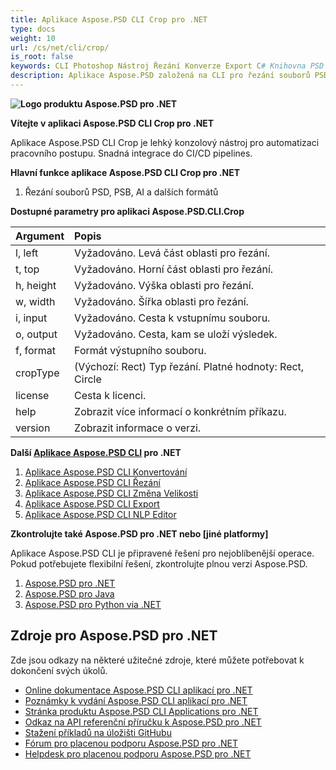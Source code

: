 ```yaml
---
title: Aplikace Aspose.PSD CLI Crop pro .NET
type: docs
weight: 10
url: /cs/net/cli/crop/
is_root: false
keywords: CLI Photoshop Nástroj Řezání Konverze Export C# Knihovna PSD API
description: Aplikace Aspose.PSD založená na CLI pro řezání souborů PSD, PSB a AI. Automatizace bez kódu pro CI/CD. Podpora řezání souborů PSD, PSB a export do PDF, TIFF, JPEG, JPEG2000, PNG, GIF a BMP. Aplikace nepotřebuje nainstalovaný program Adobe Photoshop nebo Adobe Illustrator a může být spuštěna z příkazové řádky bez dalšího kódu.
---
```


**![Logo produktu Aspose.PSD pro .NET](home_1.png)**

**Vítejte v aplikaci Aspose.PSD CLI Crop pro .NET**

Aplikace Aspose.PSD CLI Crop je lehký konzolový nástroj pro automatizaci pracovního postupu. Snadná integrace do CI/CD pipelines.

**Hlavní funkce aplikace Aspose.PSD CLI Crop pro .NET**

1. Řezání souborů PSD, PSB, AI a dalších formátů

**Dostupné parametry pro aplikaci Aspose.PSD.CLI.Crop**

| **Argument** | **Popis**                                                                     |
|:-------------|:------------------------------------------------------------------------------------|
| l, left      | Vyžadováno. Levá část oblasti pro řezání.                                                  |
| t, top       | Vyžadováno. Horní část oblasti pro řezání.                                                   |
| h, height    | Vyžadováno. Výška oblasti pro řezání.                                                |
| w, width     | Vyžadováno. Šířka oblasti pro řezání.                                                 |
|  i, input    | Vyžadováno. Cesta k vstupnímu souboru.                                                   |
| o, output    | Vyžadováno. Cesta, kam se uloží výsledek.                                         |
|  f, format   | Formát výstupního souboru.                                                                 |
| cropType     | (Výchozí: Rect) Typ řezání. Platné hodnoty: Rect, Circle                               |
| license      | Cesta k licenci.                                                                |
| help         | Zobrazit více informací o konkrétním příkazu.                                     |
| version      | Zobrazit informace o verzi.                                                        |

**Další [Aplikace Aspose.PSD CLI](https://docs.aspose.com/psd/net/cli) pro .NET**

1. [Aplikace Aspose.PSD CLI Konvertování](/psd/cs/net/cli/convert)
2. [Aplikace Aspose.PSD CLI Řezání](/psd/cs/net/cli/crop)
3. [Aplikace Aspose.PSD CLI Změna Velikosti](/psd/cs/net/cli/resize)
4. [Aplikace Aspose.PSD CLI Export](/psd/cs/net/cli/export)
5. [Aplikace Aspose.PSD CLI NLP Editor](/psd/cs/net/cli/nlp-editor)

**Zkontrolujte také Aspose.PSD pro .NET nebo [jiné platformy]**

Aplikace Aspose.PSD CLI je připravené řešení pro nejoblíbenější operace. Pokud potřebujete flexibilní řešení, zkontrolujte plnou verzi Aspose.PSD.

1. [Aspose.PSD pro .NET](https://releases.aspose.com/psd/net/)
2. [Aspose.PSD pro Java](https://releases.aspose.com/psd/java/) 
3. [Aspose.PSD pro Python via .NET](https://releases.aspose.com/psd/python-net/)

## **Zdroje pro Aspose.PSD pro .NET**

Zde jsou odkazy na některé užitečné zdroje, které můžete potřebovat k dokončení svých úkolů.

- [Online dokumentace Aspose.PSD CLI aplikací pro .NET](/psd/cs/net/cli/crop)
- [Poznámky k vydání Aspose.PSD CLI aplikací pro .NET](/psd/cs/net/cli/release-notes/)
- [Stránka produktu Aspose.PSD CLI Applications pro .NET](https://products.aspose.com/psd/net/cli)
- [Odkaz na API referenční příručku k Aspose.PSD pro .NET](https://reference.aspose.com/net/psd)
- [Stažení příkladů na úložišti GitHubu](https://github.com/aspose-psd/CLI-Applications)
- [Fórum pro placenou podporu Aspose.PSD pro .NET](https://forum.aspose.com/c/psd)
- [Helpdesk pro placenou podporu Aspose.PSD pro .NET](https://helpdesk.aspose.com/)

